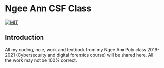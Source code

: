 # Ngee Ann CSF Class
[![MIT](https://img.shields.io/github/license/NP-Project-Identity/project-identity.svg)](LICENSE)
## Introduction
All my coding, note, work and textbook from my Ngee Ann Poly class 2019-2021 (Cybersecurity and digital forensics course) will be shared here.
All the work may not be 100% correct.
